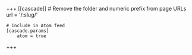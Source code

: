 +++
[[cascade]]
	# Remove the folder and numeric prefix from page URLs
	url = '/:slug/'

	# Include in Atom feed
	[cascade.params]
		atom = true
+++
